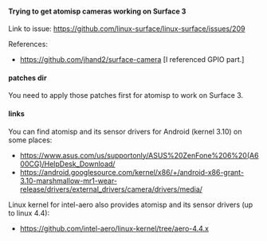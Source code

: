 #### Trying to get atomisp cameras working on Surface 3

Link to issue: https://github.com/linux-surface/linux-surface/issues/209

References:
- https://github.com/jhand2/surface-camera
  [I referenced GPIO part.]

#### patches dir

You need to apply those patches first for atomisp to work on Surface 3.

#### links

You can find atomisp and its sensor drivers for Android (kernel 3.10) on some places:
- https://www.asus.com/us/supportonly/ASUS%20ZenFone%206%20(A600CG)/HelpDesk_Download/
- https://android.googlesource.com/kernel/x86/+/android-x86-grant-3.10-marshmallow-mr1-wear-release/drivers/external_drivers/camera/drivers/media/

Linux kernel for intel-aero also provides atomisp and its sensor drivers (up to linux 4.4):
- https://github.com/intel-aero/linux-kernel/tree/aero-4.4.x
